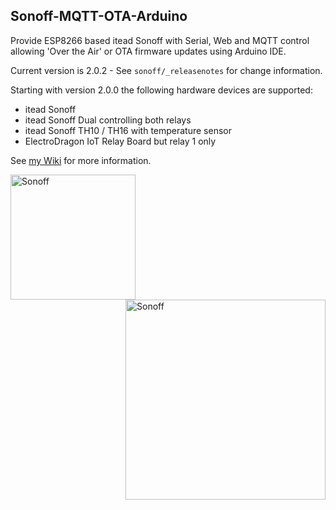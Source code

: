 ## Sonoff-MQTT-OTA-Arduino
Provide ESP8266 based itead Sonoff with Serial, Web and MQTT control allowing 'Over the Air' or OTA firmware updates using Arduino IDE.

Current version is 2.0.2 - See ```sonoff/_releasenotes``` for change information.

Starting with version 2.0.0 the following hardware devices are supported:
- itead Sonoff
- itead Sonoff Dual controlling both relays
- itead Sonoff TH10 / TH16 with temperature sensor
- ElectroDragon IoT Relay Board but relay 1 only

See [my Wiki](https://github.com/arendst/Sonoff-MQTT-OTA-Arduino/wiki) for more information.

<img alt="Sonoff" src="https://github.com/arendst/arendst.github.io/blob/master/media/sonoff.jpg" height="200" align="left" /> 
<img alt="Sonoff" src="https://github.com/arendst/arendst.github.io/blob/master/media/sonoff_th.jpg" height="320" align="right" /> 
